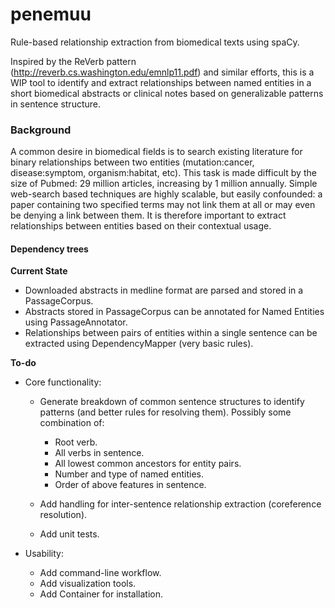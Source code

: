 # penemuu
Rule-based relationship extraction from biomedical texts using spaCy.

Inspired by the ReVerb pattern (http://reverb.cs.washington.edu/emnlp11.pdf) and similar efforts, this is a WIP tool to identify and extract 
relationships between named entities in a short biomedical abstracts or clinical notes based on generalizable patterns in sentence structure.

### Background

A common desire in biomedical fields is to search existing literature for binary relationships between two entities (mutation:cancer, disease:symptom, organism:habitat, etc).  This task is made difficult by the size of Pubmed: 29 million articles, increasing by 1 million annually. 
Simple web-search based techniques are highly scalable, but easily confounded: a paper containing two specified terms may not link them at all or may even be denying a link between them.  It is therefore important to extract relationships between entities based on their contextual usage.

#### Dependency trees



**Current State**
  * Downloaded abstracts in medline format are parsed and stored in a PassageCorpus.
  * Abstracts stored in PassageCorpus can be annotated for Named Entities using PassageAnnotator.
  * Relationships between pairs of entities within a single sentence can be extracted using DependencyMapper (very basic rules).

**To-do** 
  * Core functionality:
 
    * Generate breakdown of common sentence structures to identify patterns (and better rules for resolving them).  Possibly some combination of:
      * Root verb.
      * All verbs in sentence.
      * All lowest common ancestors for entity pairs.
      * Number and type of named entities.
      * Order of above features in sentence.
        
    * Add handling for inter-sentence relationship extraction (coreference resolution).
    * Add unit tests.
    
  * Usability:
    * Add command-line workflow.
    * Add visualization tools.
    * Add Container for installation.
  

